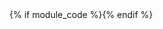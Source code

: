 <head-bottom>
  <link rel="stylesheet" href="{{baseUrl}}/css/main.css">
  {% if module_code %}<link rel="stylesheet" href="{{baseUrl}}/css/{{ module_code }}.css">{% endif %}
</head-bottom>
